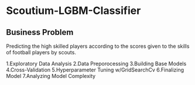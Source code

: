 # Scoutium-LGBM-Classifier

## Business Problem
Predicting the high skilled players according to the scores given to the skills of football players by scouts.

1.Exploratory Data Analysis
2.Data Preporocessing
3.Building Base Models
4.Cross-Validation
5.Hyperparameter Tuning w/GridSearchCv
6.Finalizing Model
7.Analyzing Model Complexity

